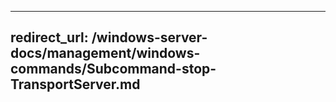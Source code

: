 
---
redirect_url: /windows-server-docs/management/windows-commands/Subcommand-stop-TransportServer.md
---